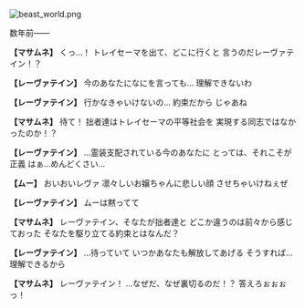 
![beast_world.png](../images/backgrounds/beast_world.png)

数年前――

**【マサムネ】**
くっ…！
トレイセーマを出て、どこに行くと
言うのだレーヴァテイン！？

**【レーヴァテイン】**
今のあなたになにを言っても…
理解できないわ

**【レーヴァテイン】**
行かなきゃいけないの…
約束だから
じゃあね

**【マサムネ】**
待て！
拙者達はトレイセーマの平等社会を
実現する同志ではなかったのか！？

**【レーヴァテイン】**
…霊装支配されている今のあなたに
とっては、それこそが正義
はぁ…めんどくさい…

**【ムー】**
おいおいレヴァ
凛々しいお嬢ちゃんに悲しい顔
させちゃいけねぇぜ

**【レーヴァテイン】**
ムーは黙ってて

**【マサムネ】**
レーヴァテイン、そなたが拙者達と
どこか違うのは前々から感じておった
そなたを駆り立てる約束とはなんだ？

**【レーヴァテイン】**
…待っていて
いつかあなたも解放してあげる
そうすれば…理解できるから

**【マサムネ】**
レーヴァテイン！
…なぜだ、なぜ裏切るのだ！？
答えろぉぉぉっ！
